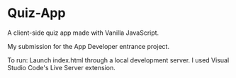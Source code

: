 # Quiz-App
A client-side quiz app made with Vanilla JavaScript.

My submission for the App Developer entrance project.

To run:
Launch index.html through a local development server. I used Visual Studio Code's Live Server extension.
